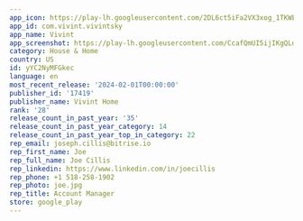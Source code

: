```yaml
---
app_icon: https://play-lh.googleusercontent.com/2DL6ct5iFa2VX3xog_1TKWEG-EM3Kc-ulRfwo8I_DN_BtNPa5xqYBRdEbKGxpIoldQ
app_id: com.vivint.vivintsky
app_name: Vivint
app_screenshot: https://play-lh.googleusercontent.com/CcafQmUI5ijIKgQLdhiL8xZBe6xSS24ikzvHrNW9GEEuFn964GL4rQ-1b21Drnwo-Q
category: House & Home
country: US
id: yYC2NyMFGkec
language: en
most_recent_release: '2024-02-01T00:00:00'
publisher_id: '17419'
publisher_name: Vivint Home
rank: '28'
release_count_in_past_year: '35'
release_count_in_past_year_category: 14
release_count_in_past_year_top_in_category: 22
rep_email: joseph.cillis@bitrise.io
rep_first_name: Joe
rep_full_name: Joe Cillis
rep_linkedin: https://www.linkedin.com/in/joecillis
rep_phone: +1 518-258-1902
rep_photo: joe.jpg
rep_title: Account Manager
store: google_play
---
```

